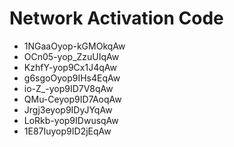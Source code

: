 # Network Activation Code
* 1NGaaOyop-kGMOkqAw
* OCn05-yop_ZzuUIqAw
* KzhfY-yop9Cx1J4qAw
* g6sgoOyop9IHs4EqAw
* io-Z_-yop9ID7V8qAw
* QMu-Ceyop9ID7AoqAw
* Jrgj3eyop9IDyJYqAw
* LoRkb-yop9IDwusqAw
* 1E87Iuyop9ID2jEqAw